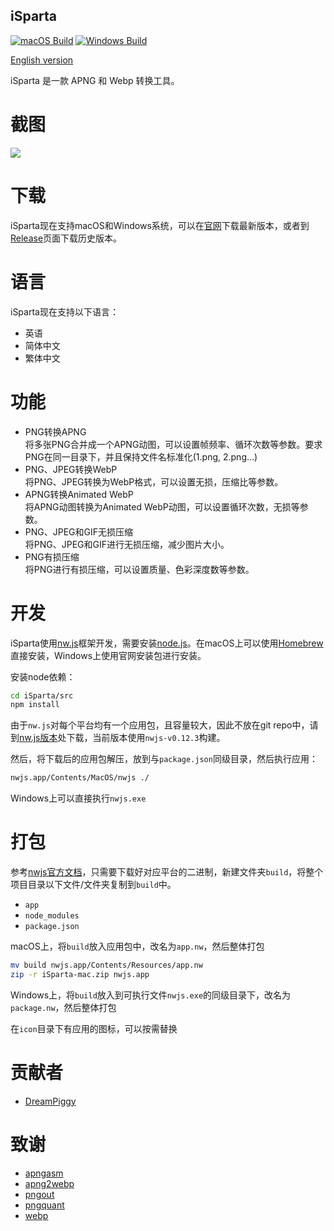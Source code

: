 ## iSparta

[![macOS Build](https://img.shields.io/travis/iSparta/iSparta.svg)](https://travis-ci.org/iSparta/iSparta)
[![Windows Build](https://img.shields.io/appveyor/ci/lizhuoli/iSparta.svg)](https://ci.appveyor.com/project/lizhuoli/iSparta)

[English version](https://github.com/iSparta/iSparta/blob/master/README-en.md)

iSparta 是一款 APNG 和 Webp 转换工具。

# 截图

![](https://raw.githubusercontent.com/iSparta/iSparta/master/screenshot/screenshot-zh-cn.png)

# 下载

iSparta现在支持macOS和Windows系统，可以在[官网](http://isparta.github.io/)下载最新版本，或者到[Release](https://github.com/iSparta/iSparta/releases)页面下载历史版本。

# 语言

iSparta现在支持以下语言：

+ 英语
+ 简体中文
+ 繁体中文

# 功能

+ PNG转换APNG  
  将多张PNG合并成一个APNG动图，可以设置帧频率、循环次数等参数。要求PNG在同一目录下，并且保持文件名标准化(1.png, 2.png...)
+ PNG、JPEG转换WebP  
  将PNG、JPEG转换为WebP格式，可以设置无损，压缩比等参数。
+ APNG转换Animated WebP  
  将APNG动图转换为Animated WebP动图，可以设置循环次数，无损等参数。
+ PNG、JPEG和GIF无损压缩  
  将PNG、JPEG和GIF进行无损压缩，减少图片大小。
+ PNG有损压缩  
  将PNG进行有损压缩，可以设置质量、色彩深度数等参数。

# 开发

iSparta使用[nw.js](https://nwjs.io/)框架开发，需要安装[node.js](https://nodejs.org/)。在macOS上可以使用[Homebrew](https://brew.sh/)直接安装，Windows上使用官网安装包进行安装。

安装node依赖：

```bash
cd iSparta/src
npm install
```

由于`nw.js`对每个平台均有一个应用包，且容量较大，因此不放在git repo中，请到[nw.js版本](https://dl.nwjs.io/v0.12.3/)处下载，当前版本使用`nwjs-v0.12.3`构建。

然后，将下载后的应用包解压，放到与`package.json`同级目录，然后执行应用：

```bash
nwjs.app/Contents/MacOS/nwjs ./
```

Windows上可以直接执行`nwjs.exe`

# 打包
参考[nwjs官方文档](https://github.com/nwjs/nw.js/wiki/how-to-package-and-distribute-your-apps)，只需要下载好对应平台的二进制，新建文件夹`build`，将整个项目目录以下文件/文件夹复制到`build`中。

+ `app`
+ `node_modules`
+ `package.json`

macOS上，将`build`放入应用包中，改名为`app.nw`，然后整体打包

```bash
mv build nwjs.app/Contents/Resources/app.nw
zip -r iSparta-mac.zip nwjs.app
```

Windows上，将`build`放入到可执行文件`nwjs.exe`的同级目录下，改名为`package.nw`，然后整体打包

在`icon`目录下有应用的图标，可以按需替换

# 贡献者
* [DreamPiggy](https://github.com/dreampiggy)

# 致谢

+ [apngasm](http://apngasm.sourceforge.net/)
+ [apng2webp](https://github.com/Benny-/apng2webp)
+ [pngout](http://advsys.net/ken/utils.htm)
+ [pngquant](https://pngquant.org/)
+ [webp](https://developers.google.com/speed/webp/)
